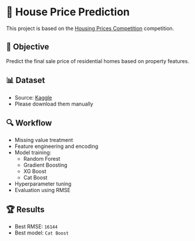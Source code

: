 # 🏡 House Price Prediction

This project is based on the [Housing Prices Competition](https://www.kaggle.com/competitions/home-data-for-ml-course) competition.

## 🧠 Objective
Predict the final sale price of residential homes based on property features.

## 📊 Dataset
- Source: [Kaggle](https://www.kaggle.com/competitions/home-data-for-ml-course/data)
- Please download them manually

## 🔍 Workflow
- Missing value treatment
- Feature engineering and encoding
- Model training:
  - Random Forest
  - Gradient Boosting
  - XG Boost
  - Cat Boost
- Hyperparameter tuning
- Evaluation using RMSE

## 🏆 Results
- Best RMSE: `16144`
- Best model: `Cat Boost`
